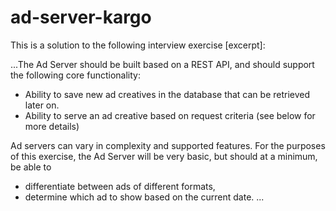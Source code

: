 # ad-server-kargo
This is a solution to the following interview exercise [excerpt]:

...The Ad Server should be built based on a REST API, and should support the following core functionality:

- Ability to save new ad creatives in the database that can be retrieved later on.
- Ability to serve an ad creative based on request criteria (see below for more details)

Ad servers can vary in complexity and supported features. For the purposes of this exercise, the Ad Server will be very basic, but should at a minimum, be able to 
- differentiate between ads of different formats, 
- determine which ad to show based on the current date. 
...
